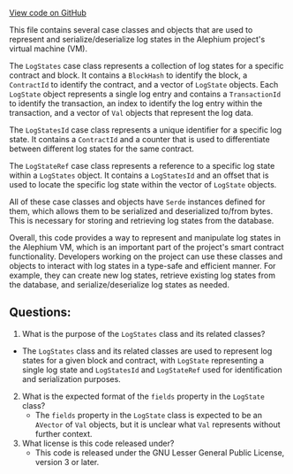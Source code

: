 [View code on GitHub](https://github.com/oxygenium/oxygenium/protocol/src/main/scala/org/oxygenium/protocol/vm/LogStates.scala)

This file contains several case classes and objects that are used to represent and serialize/deserialize log states in the Alephium project's virtual machine (VM). 

The `LogStates` case class represents a collection of log states for a specific contract and block. It contains a `BlockHash` to identify the block, a `ContractId` to identify the contract, and a vector of `LogState` objects. Each `LogState` object represents a single log entry and contains a `TransactionId` to identify the transaction, an index to identify the log entry within the transaction, and a vector of `Val` objects that represent the log data.

The `LogStatesId` case class represents a unique identifier for a specific log state. It contains a `ContractId` and a counter that is used to differentiate between different log states for the same contract.

The `LogStateRef` case class represents a reference to a specific log state within a `LogStates` object. It contains a `LogStatesId` and an offset that is used to locate the specific log state within the vector of `LogState` objects.

All of these case classes and objects have `Serde` instances defined for them, which allows them to be serialized and deserialized to/from bytes. This is necessary for storing and retrieving log states from the database.

Overall, this code provides a way to represent and manipulate log states in the Alephium VM, which is an important part of the project's smart contract functionality. Developers working on the project can use these classes and objects to interact with log states in a type-safe and efficient manner. For example, they can create new log states, retrieve existing log states from the database, and serialize/deserialize log states as needed.
## Questions: 
 1. What is the purpose of the `LogStates` class and its related classes?
   - The `LogStates` class and its related classes are used to represent log states for a given block and contract, with `LogState` representing a single log state and `LogStatesId` and `LogStateRef` used for identification and serialization purposes.
2. What is the expected format of the `fields` property in the `LogState` class?
   - The `fields` property in the `LogState` class is expected to be an `AVector` of `Val` objects, but it is unclear what `Val` represents without further context.
3. What license is this code released under?
   - This code is released under the GNU Lesser General Public License, version 3 or later.